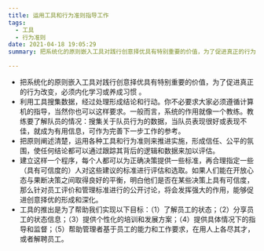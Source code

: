 ```yaml
---
title: 运用工具和行为准则指导工作
tags:
  - 工具
  - 行为准则
date: 2021-04-18 19:05:29
summary: 把系统化的原则嵌入工具对践行创意择优具有特别重要的价值，为了促进真正的行为改变，必须内化学习或养成习惯 。

---
```


- 把系统化的原则嵌入工具对践行创意择优具有特别重要的价值，为了促进真正的行为改变，必须内化学习或养成习惯 。
- 利用工具搜集数据，经过处理形成结论和行动。你不必要求大家必须遵循计算机的指导，当然你也可以这样要求。一般而言，系统的作用就像一个教练。教练要了解队员的情况：搜集关于队员行为的数据，当队员表现很好或表现不佳，就成为有用信息，可作为完善下一步工作的参考。
- 把原则阐述清楚，运用各种工具和行为准则来推进实施，形成信任、公平的氛围，使任何结论都可以通过跟踪其背后的逻辑和数据来加以评估。
- 建立这样一个程序，每个人都可以为正确决策提供一些标准，再合理指定一些（具有可信度的）人对这些建议的标准进行评估和选取。如果人们能在开放心态与果断决策之间取得良好的平衡，明白他们是否在某些决策上具有可信度，那么针对员工评价和管理标准进行的公开讨论，将会发挥强大的作用，能够促进创意择优的形成和深化。
- 工具的推出是为了帮助我们实现以下目标：（1）了解员工的状态；（2）分享员工的状态信息；（3）提供个性化的培训和发展方案；（4）提供具体情况下的指导和监督；（5）帮助管理者基于员工的能力和工作要求，在用人上各尽其才，或者解聘员工。